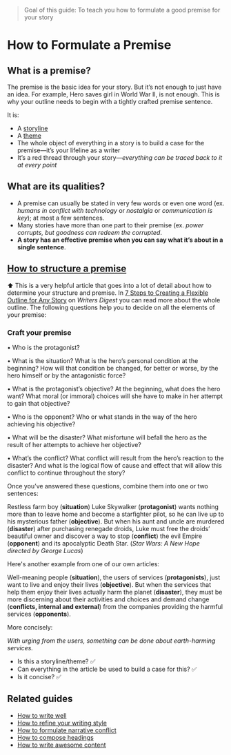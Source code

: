 >Goal of this guide: To teach you how to formulate a good premise for your story

# How to Formulate a Premise

## What is a premise?
The premise is the basic idea for your story. But it’s not enough to just have an idea. For example, Hero saves girl in World War II, is not enough. This is why your outline needs to begin with a tightly crafted premise sentence. 

It is:
* A [storyline](https://en.wikipedia.org/wiki/Storyline)
* A [theme](https://en.wikipedia.org/wiki/Theme_(narrative))
* The whole object of everything in a story is to build a case for the premise—it’s your lifeline as a writer
* It’s a red thread through your story—*everything can be traced back to it at every point*

## What are its qualities?
* A premise can usually be stated in very few words or even one word (ex. *humans in conflict with technology* or *nostalgia* or *communication is key*); at most a few sentences.
* Many stories have more than one part to their premise (ex. *power corrupts, but goodness can redeem the corrupted*.
* **A story has an effective premise when you can say what it’s about in a single sentence**.

## [How to structure a premise](http://www.helpingwritersbecomeauthors.com/find-overlooked-ingredient-successfully-marketing-book/)
⬆️ This is a very helpful article that goes into a lot of detail about how to determine your structure and premise. In [7 Steps to Creating a Flexible Outline for Any Story](http://www.writersdigest.com/online-editor/7-steps-to-creating-a-flexible-outline-for-any-story) on *Writers Digest* you can read more about the whole outline. The following questions help you to decide on all the elements of your premise:

### Craft your premise

•  Who is the protagonist?

•  What is the situation? What is the hero’s personal condition at the beginning? How will that condition be changed, for better or worse, by the hero himself or by the antagonistic force?

•  What is the protagonist’s objective? At the beginning, what does the hero want? What moral (or immoral) choices will she have to make in her attempt to gain that objective?

•  Who is the opponent? Who or what stands in the way of the hero achieving his objective?

•  What will be the disaster? What misfortune will befall the hero as the result of her attempts to achieve her objective?

•  What’s the conflict? What conflict will result from the hero’s reaction to the disaster? And what is the logical flow of cause and effect that will allow this conflict to continue throughout the story?

Once you’ve answered these questions, combine them into one or two sentences:

Restless farm boy (**situation**) Luke Skywalker (**protagonist**) wants nothing more than to leave home and become a starfighter pilot, so he can live up to his mysterious father (**objective**). But when his aunt and uncle are murdered (**disaster**) after purchasing renegade droids, Luke must free the droids’ beautiful owner and discover a way to stop (**conflict**) the evil Empire (**opponent**) and its apocalyptic Death Star. (*Star Wars: A New Hope directed by George Lucas*)

Here's another example from one of our own articles:

Well-meaning people (**situation**), the users of services (**protagonists**), just want to live and enjoy their lives (**objective**). But when the services that help them enjoy their lives actually harm the planet (**disaster**), they must be more discerning about their activities and choices and demand change (**conflicts, internal and external**) from the companies providing the harmful services (**opponents**).

More concisely:

*With urging from the users, something can be done about earth-harming services.*
* Is this a storyline/theme? ✅
* Can everything in the article be used to build a case for this? ✅
* Is it concise? ✅

## Related guides
* [How to write well](../writing-guide/readme.md)
* [How to refine your writing style](../refine-your-writing-style/readme.md)
* [How to formulate narrative conflict](../formulate-narrative-conflict/readme.md)
* [How to compose headings](../compose-great-headings/readme.md)
* [How to write awesome content](../write-awesome-content/readme.md)
